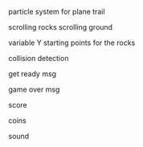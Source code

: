 particle system for plane trail

scrolling rocks
scrolling ground

variable Y starting points for the rocks


collision detection


get ready msg

game over msg

score

coins


sound


